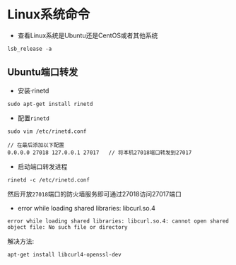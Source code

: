 # Linux系统命令

- 查看Linux系统是Ubuntu还是CentOS或者其他系统

```
lsb_release -a
```

## Ubuntu端口转发

- 安装·rinetd

```
sudo apt-get install rinetd
```

- 配置`rinetd`

```
sudo vim /etc/rinetd.conf

// 在最后添加以下配置
0.0.0.0 27018 127.0.0.1 27017   // 将本机27018端口转发到27017

```

- 启动端口转发进程

```
rinetd -c /etc/rinetd.conf 
```

然后开放`27018`端口的防火墙服务即可通过27018访问27017端口

- error while loading shared libraries: libcurl.so.4

`error while loading shared libraries: libcurl.so.4: cannot open shared object file: No such file or directory`

解决方法:

```
apt-get install libcurl4-openssl-dev
```